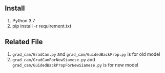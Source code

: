 ## Install
1. Python 3.7
2. pip install -r requirement.txt

## Related File
1. `grad_cam/GradCam.py` and `grad_cam/GuidedBackProp.py` is for old model
2. `grad_cam/GradCamForNewSiamese.py` and `grad_cam/GuidedBackPropForNewSiamese.py` is for new model